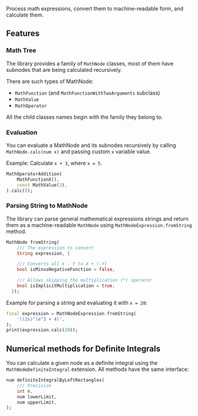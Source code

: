 Process math expressions, convert them to machine-readable
form, and calculate them.

## Features

### Math Tree

The library provides a family of `MathNode` classes, most of
them have subnodes that are being calculated recursively.

There are such types of MathNode:

- `MathFunction` (and `MathFunctionWithTwoArguments` subclass)
- `MathValue`
- `MathOperator`

All the child classes names begin with the family they belong to.

### Evaluation

You can evaluate a MathNode and its subnodes recursively by calling
`MathNode.calc(num x)` and passing custom `x` variable value.

Example: Calculate `x + 3`, where `x = 5`.

```dart
MathOperatorAddition(
    MathFunctionX(),
    const MathValue(3),
).calc(5);
```

### Parsing String to MathNode

The library can parse general mathematical expressions strings
and return them as a machine-readable `MathNode` using
`MathNodeExpression.fromString` method.

```dart
MathNode fromString(
    /// The expression to convert
    String expression, {

    /// Converts all X - Y to X + (-Y)
    bool isMinusNegativeFunction = false,

    /// Allows skipping the multiplication (*) operator
    bool isImplicitMultiplication = true,
  });
```

Example for parsing a string and evaluating it with `x = 20`:

```dart
final expression = MathNodeExpression.fromString(
    '((2x)^(e^3 + 4)',
);
print(expression.calc(20));

```

## Numerical methods for Definite Integrals

You can calculate a given node as a definite integral using
the `MathNodeDefiniteIntegral` extension. All methods have
the same interface:

```dart
num definiteIntegralByLeftRectangles(
    /// Precision
    int n, 
    num lowerLimit, 
    num upperLimit,
);

```
